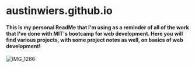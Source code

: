 # austinwiers.github.io

#### This is my personal ReadMe that I'm using as a reminder of all of the work that I've done with MIT's bootcamp for web development. Here you will find various projects, with some project notes as well, on basics of web development!

![IMG_1286](https://user-images.githubusercontent.com/96448901/169716349-8bfe4f98-6607-4516-a4ea-876870a67f52.jpeg)

#####

